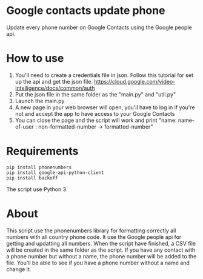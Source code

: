 # Google contacts update phone

Update every phone number on Google Contacts using the Google people api.

# How to use

1. You'll need to create a credentials file in json. Follow this tutorial for set up the api and get the json file. https://cloud.google.com/video-intelligence/docs/common/auth
2. Put the json file in the same folder as the "main.py" and "util.py"
3. Launch the main.py
4. A new page in your web browser will open, you'll have to log in if you're not and accept the app to have access to your Google Contacts
5. You can close the page and the script will work and print "name: name-of-user : non-formatted-number -> formatted-number"

# Requirements

```
pip install phonenumbers
pip install google-api-python-client
pip install backoff
```

The script use Python 3

# About

This script use the phonenumbers library for formatting correctly all numbers with all country phone code. It use the Google people api for getting and updatting all numbers. When the script have finished, a CSV file will be created in the same folder as the script. If you have any contact with a phone number but without a name, the phone number will be added to the file. You'll be able to see if you have a phone number without a name and change it.